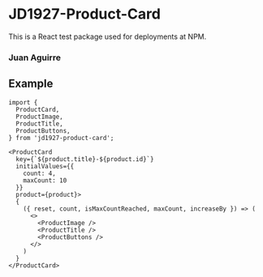 # JD1927-Product-Card

This is a React test package used for deployments at NPM.

### Juan Aguirre

## Example

```
import {
  ProductCard,
  ProductImage,
  ProductTitle,
  ProductButtons,
} from 'jd1927-product-card';
```

```
<ProductCard
  key={`${product.title}-${product.id}`}
  initialValues={{
    count: 4,
    maxCount: 10
  }}
  product={product}>
  {
    ({ reset, count, isMaxCountReached, maxCount, increaseBy }) => (
      <>
        <ProductImage />
        <ProductTitle />
        <ProductButtons />
      </>
    )
  }
</ProductCard>
```